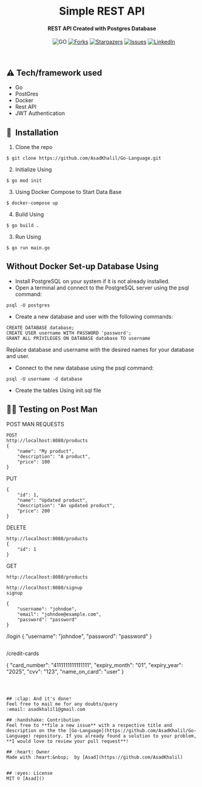 # 

<h1 align="center"> Simple REST API </h1>



<div align= "center">
  <h4> REST API Created with Postgres Database</h4>
</div>

&nbsp;&nbsp;&nbsp;&nbsp;&nbsp;&nbsp;&nbsp;&nbsp;&nbsp;&nbsp;&nbsp;&nbsp;&nbsp;&nbsp;&nbsp;&nbsp;&nbsp;&nbsp;&nbsp;&nbsp;&nbsp;&nbsp;&nbsp;&nbsp;&nbsp;&nbsp;&nbsp;&nbsp;&nbsp;&nbsp;
![GO](https://img.shields.io/badge/go-v1.9-lightgrey)
[![Forks](https://img.shields.io/github/forks/AsadKhalil/Go-Language.svg?logo=github)](https://github.com/AsadKhalil/Go-Language/network/members)
[![Stargazers](https://img.shields.io/github/stars/AsadKhalil/Go-Language.svg?logo=github)](https://github.com/AsadKhalil/Go-Language/stargazers)
[![Issues](https://img.shields.io/github/issues/AsadKhalil/Go-Language.svg?logo=github)](https://github.com/AsadKhalil/Go-Language/Face-Mask-Detection/issues)
[![LinkedIn](https://img.shields.io/badge/-LinkedIn-black.svg?style=flat-square&logo=linkedin&colorB=555)](https://www.linkedin.com/in/muhammad-asad10/)


&nbsp;&nbsp;&nbsp;&nbsp;&nbsp;&nbsp;&nbsp;&nbsp;&nbsp;&nbsp;&nbsp;&nbsp;&nbsp;&nbsp;&nbsp;&nbsp;&nbsp;&nbsp;&nbsp;&nbsp;&nbsp;&nbsp;&nbsp;&nbsp;&nbsp;&nbsp;&nbsp;&nbsp;&nbsp;&nbsp;&nbsp;&nbsp;&nbsp;&nbsp;&nbsp;





## :warning: Tech/framework used

- Go
- PostGres
- Docker
- Rest API
- JWT Authentication



## 🚀&nbsp; Installation
1. Clone the repo
```
$ git clone https://github.com/AsadKhalil/Go-Language.git
```

2. Initialize Using
```
$ go mod init
```

3. Using Docker Compose to Start Data Base
```
$ docker-compose up
```

4. Build Using
```
$ go build .
```

3. Run Using
```
$ go run main.go
```


## Without Docker Set-up Database Using
- Install PostgreSQL on your system if it is not already installed.
- Open a terminal and connect to the PostgreSQL server using the psql command:
```
psql -U postgres
```
- Create a new database and user with the following commands:
```
CREATE DATABASE database;
CREATE USER username WITH PASSWORD 'password';
GRANT ALL PRIVILEGES ON DATABASE database TO username
```
Replace database and username with the desired names for your database and user.

- Connect to the new database using the psql command:
```
psql -U username -d database
```
- Create the tables Using init.sql file




## 💉:syringe: Testing on Post Man
POST MAN REQUESTS

```
POST 
http://localhost:8080/products
{
	"name": "My product",
	"description": "A product",
	"price": 100
}
```
PUT
```
{
	"id": 1,
	"name": "Updated product",
	"description": "An updated product",
	"price": 200
}
```
DELETE
```
http://localhost:8080/products
{
	"id": 1
}
```
GET
```
http://localhost:8080/products
```
```
http://localhost:8080/signup
signup

{
	"username": "johndoe",
	"email": "johndoe@example.com",
	"password": "password"
}
```
/login
{
	"username": "johndoe",
	"password": "password"
}
```
```
/credit-cards

{
	"card_number": "4111111111111111",
	"expiry_month": "01",
	"expiry_year": "2025",
	"cvv": "123",
	"name_on_card": "user"
}
```



## :clap: And it's done!
Feel free to mail me for any doubts/query 
:email: asadkhalil1@gmail.com

## :handshake: Contribution
Feel free to **file a new issue** with a respective title and description on the the [Go-Language](https://github.com/AsadKhalil/Go-Language) repository. If you already found a solution to your problem, **I would love to review your pull request**! 

## :heart: Owner
Made with :heart:&nbsp;  by [Asad](https://github.com/AsadKhalil)


## :eyes: License
MIT © [Asad]()

